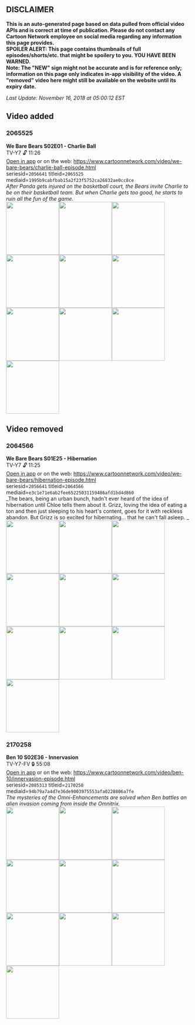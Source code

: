 ## DISCLAIMER
**This is an auto-generated page based on data pulled from official video APIs and is correct at time of publication. Please do not contact any Cartoon Network employee on social media regarding any information this page provides.**  
**SPOILER ALERT: This page contains thumbnails of full episodes/shorts/etc. that might be spoilery to you. YOU HAVE BEEN WARNED.**  
**Note: The "NEW" sign might not be accurate and is for reference only; information on this page only indicates in-app visibility of the video. A "removed" video here might still be available on the website until its expiry date.**  

_Last Update: November 16, 2018 at 05:00:12 EST_
## Video added
### 2065525
**We Bare Bears S02E01 - Charlie Ball**  
TV-Y7 🔓 11:26  
[Open in app](https://tinyurl.com/ybkv3zgo) or on the web: https://www.cartoonnetwork.com/video/we-bare-bears/charlie-ball-episode.html  
seriesid=`2056641` titleid=`2065525` mediaid=`1995b9cabfbab15a2f23f5752ca26832ae0cc8ce`  
_After Panda gets injured on the basketball court, the Bears invite Charlie to be on their basketball team. But when Charlie gets too good, he starts to ruin all the fun of the game._  
<a href="https://s3.amazonaws.com/cn-orchestrator/2065525_001_1280x720.jpg"><img src="https://s3.amazonaws.com/cn-orchestrator/2065525_001_640x360.jpg" height="144px" /></a><a href="https://s3.amazonaws.com/cn-orchestrator/2065525_002_1280x720.jpg"><img src="https://s3.amazonaws.com/cn-orchestrator/2065525_002_640x360.jpg" height="144px" /></a><a href="https://s3.amazonaws.com/cn-orchestrator/2065525_003_1280x720.jpg"><img src="https://s3.amazonaws.com/cn-orchestrator/2065525_003_640x360.jpg" height="144px" /></a><a href="https://s3.amazonaws.com/cn-orchestrator/2065525_004_1280x720.jpg"><img src="https://s3.amazonaws.com/cn-orchestrator/2065525_004_640x360.jpg" height="144px" /></a><a href="https://s3.amazonaws.com/cn-orchestrator/2065525_005_1280x720.jpg"><img src="https://s3.amazonaws.com/cn-orchestrator/2065525_005_640x360.jpg" height="144px" /></a><a href="https://s3.amazonaws.com/cn-orchestrator/2065525_006_1280x720.jpg"><img src="https://s3.amazonaws.com/cn-orchestrator/2065525_006_640x360.jpg" height="144px" /></a><a href="https://s3.amazonaws.com/cn-orchestrator/2065525_007_1280x720.jpg"><img src="https://s3.amazonaws.com/cn-orchestrator/2065525_007_640x360.jpg" height="144px" /></a><a href="https://s3.amazonaws.com/cn-orchestrator/2065525_008_1280x720.jpg"><img src="https://s3.amazonaws.com/cn-orchestrator/2065525_008_640x360.jpg" height="144px" /></a><a href="https://s3.amazonaws.com/cn-orchestrator/2065525_009_1280x720.jpg"><img src="https://s3.amazonaws.com/cn-orchestrator/2065525_009_640x360.jpg" height="144px" /></a><a href="https://s3.amazonaws.com/cn-orchestrator/2065525_010_1280x720.jpg"><img src="https://s3.amazonaws.com/cn-orchestrator/2065525_010_640x360.jpg" height="144px" /></a>
## Video removed
### 2064566
**We Bare Bears S01E25 - Hibernation**  
TV-Y7 🔓 11:25  
[Open in app](https://tinyurl.com/yd33su77) or on the web: https://www.cartoonnetwork.com/video/we-bare-bears/hibernation-episode.html  
seriesid=`2056641` titleid=`2064566` mediaid=`e3c1e71e6ab2fee65225031159486afd1bd4d860`  
_The bears, being an urban bunch, hadn't ever heard of the idea of hibernation until Chloe tells them about it. Grizz, loving the idea of eating a ton and then just sleeping to his heart's content, goes for it with reckless abandon.  But Grizz is so excited for hibernating... that he can't fall asleep.
_  
<a href="https://s3.amazonaws.com/cn-orchestrator/2064566_001_1280x720.jpg"><img src="https://s3.amazonaws.com/cn-orchestrator/2064566_001_640x360.jpg" height="144px" /></a><a href="https://s3.amazonaws.com/cn-orchestrator/2064566_002_1280x720.jpg"><img src="https://s3.amazonaws.com/cn-orchestrator/2064566_002_640x360.jpg" height="144px" /></a><a href="https://s3.amazonaws.com/cn-orchestrator/2064566_003_1280x720.jpg"><img src="https://s3.amazonaws.com/cn-orchestrator/2064566_003_640x360.jpg" height="144px" /></a><a href="https://s3.amazonaws.com/cn-orchestrator/2064566_004_1280x720.jpg"><img src="https://s3.amazonaws.com/cn-orchestrator/2064566_004_640x360.jpg" height="144px" /></a><a href="https://s3.amazonaws.com/cn-orchestrator/2064566_005_1280x720.jpg"><img src="https://s3.amazonaws.com/cn-orchestrator/2064566_005_640x360.jpg" height="144px" /></a><a href="https://s3.amazonaws.com/cn-orchestrator/2064566_006_1280x720.jpg"><img src="https://s3.amazonaws.com/cn-orchestrator/2064566_006_640x360.jpg" height="144px" /></a><a href="https://s3.amazonaws.com/cn-orchestrator/2064566_007_1280x720.jpg"><img src="https://s3.amazonaws.com/cn-orchestrator/2064566_007_640x360.jpg" height="144px" /></a><a href="https://s3.amazonaws.com/cn-orchestrator/2064566_008_1280x720.jpg"><img src="https://s3.amazonaws.com/cn-orchestrator/2064566_008_640x360.jpg" height="144px" /></a><a href="https://s3.amazonaws.com/cn-orchestrator/2064566_009_1280x720.jpg"><img src="https://s3.amazonaws.com/cn-orchestrator/2064566_009_640x360.jpg" height="144px" /></a><a href="https://s3.amazonaws.com/cn-orchestrator/2064566_010_1280x720.jpg"><img src="https://s3.amazonaws.com/cn-orchestrator/2064566_010_640x360.jpg" height="144px" /></a>
### 2170258
**Ben 10 S02E36 - Innervasion**  
TV-Y7-FV 🔒 55:08  
[Open in app](https://tinyurl.com/ycgp5pbt) or on the web: https://www.cartoonnetwork.com/video/ben-10/innervasion-episode.html  
seriesid=`2085313` titleid=`2170258` mediaid=`94b79a7a4d7e36de9003975553afa0228806a7fe`  
_The mysteries of the Omni-Enhancements are solved when Ben battles an alien invasion coming from inside the Omnitrix._  
<a href="https://s3.amazonaws.com/cn-orchestrator/2170258_001_1280x720.jpg"><img src="https://s3.amazonaws.com/cn-orchestrator/2170258_001_640x360.jpg" height="144px" /></a><a href="https://s3.amazonaws.com/cn-orchestrator/2170258_002_1280x720.jpg"><img src="https://s3.amazonaws.com/cn-orchestrator/2170258_002_640x360.jpg" height="144px" /></a><a href="https://s3.amazonaws.com/cn-orchestrator/2170258_003_1280x720.jpg"><img src="https://s3.amazonaws.com/cn-orchestrator/2170258_003_640x360.jpg" height="144px" /></a><a href="https://s3.amazonaws.com/cn-orchestrator/2170258_004_1280x720.jpg"><img src="https://s3.amazonaws.com/cn-orchestrator/2170258_004_640x360.jpg" height="144px" /></a><a href="https://s3.amazonaws.com/cn-orchestrator/2170258_005_1280x720.jpg"><img src="https://s3.amazonaws.com/cn-orchestrator/2170258_005_640x360.jpg" height="144px" /></a><a href="https://s3.amazonaws.com/cn-orchestrator/2170258_006_1280x720.jpg"><img src="https://s3.amazonaws.com/cn-orchestrator/2170258_006_640x360.jpg" height="144px" /></a><a href="https://s3.amazonaws.com/cn-orchestrator/2170258_007_1280x720.jpg"><img src="https://s3.amazonaws.com/cn-orchestrator/2170258_007_640x360.jpg" height="144px" /></a><a href="https://s3.amazonaws.com/cn-orchestrator/2170258_008_1280x720.jpg"><img src="https://s3.amazonaws.com/cn-orchestrator/2170258_008_640x360.jpg" height="144px" /></a><a href="https://s3.amazonaws.com/cn-orchestrator/2170258_009_1280x720.jpg"><img src="https://s3.amazonaws.com/cn-orchestrator/2170258_009_640x360.jpg" height="144px" /></a><a href="https://s3.amazonaws.com/cn-orchestrator/2170258_010_1280x720.jpg"><img src="https://s3.amazonaws.com/cn-orchestrator/2170258_010_640x360.jpg" height="144px" /></a>
